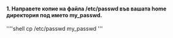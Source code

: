#### 1. Направете копие на файла /etc/passwd във вашата home директория под името my_passwd.

''''shell
cp /etc/passwd my_passwd
'''
        

